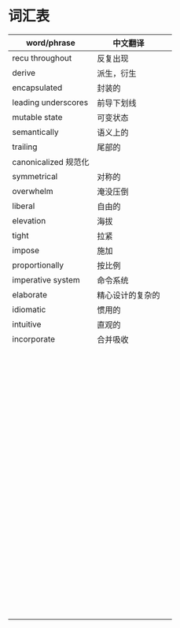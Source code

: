 # 词汇表

| word/phrase                          | 中文翻译         |     |
| ------------------------------------ | ---------------- | --- |
| recu throughout                      | 反复出现         |     |
| derive                               | 派生，衍生       |     |
| encapsulated                         | 封装的           |     |
| leading underscores                  | 前导下划线       |     |
| mutable state                        | 可变状态         |     |
| semantically                         | 语义上的         |     |
| trailing                             | 尾部的           |     |
| canonicalized                 规范化 |                  |     |
| symmetrical                          | 对称的           |     |
| overwhelm                            | 淹没压倒         |     |
| liberal                              | 自由的           |     |
| elevation                            | 海拔             |     |
| tight                                | 拉紧             |     |
| impose                               | 施加             |     |
| proportionally                       | 按比例           |     |
| imperative system                    | 命令系统         |     |
| elaborate                            | 精心设计的复杂的 |     |
| idiomatic                            | 惯用的           |     |
| intuitive                            | 直观的           |     |
| incorporate                          | 合并吸收         |     |
|                                      |                  |     |
|                                      |                  |     |
|                                      |                  |     |
|                                      |                  |     |
|                                      |                  |     |
|                                      |                  |     |
|                                      |                  |     |
|                                      |                  |     |
|                                      |                  |     |
|                                      |                  |     |
|                                      |                  |     |
|                                      |                  |     |
|                                      |                  |     |
|                                      |                  |     |
|                                      |                  |     |
|                                      |                  |     |
|                                      |                  |     |
|                                      |                  |     |
|                                      |                  |     |
|                                      |                  |     |
|                                      |                  |     |
|                                      |                  |     |
|                                      |                  |     |
|                                      |                  |     |
|                                      |                  |     |
|                                      |                  |     |
|                                      |                  |     |
|                                      |                  |     |
|                                      |                  |     |
|                                      |                  |     |
|                                      |                  |     |
|                                      |                  |     |
|                                      |                  |     |
|                                      |                  |     |
|                                      |                  |     |
|                                      |                  |     |
|                                      |                  |     |
|                                      |                  |     |
|                                      |                  |     |
|                                      |                  |     |
|                                      |                  |     |
|                                      |                  |     |
|                                      |                  |     |
|                                      |                  |     |
|                                      |                  |     |
|                                      |                  |     |
|                                      |                  |     |
|                                      |                  |     |
|                                      |                  |     |
|                                      |                  |     |
|                                      |                  |     |
|                                      |                  |     |
|                                      |                  |     |
|                                      |                  |     |
|                                      |                  |     |
|                                      |                  |     |
|                                      |                  |     |
|                                      |                  |     |
|                                      |                  |     |
|                                      |                  |     |
|                                      |                  |     |
|                                      |                  |     |
|                                      |                  |     |
|                                      |                  |     |
|                                      |                  |     |
|                                      |                  |     |
|                                      |                  |     |
|                                      |                  |     |
|                                      |                  |     |
|                                      |                  |     |
|                                      |                  |     |
|                                      |                  |     |
|                                      |                  |     |
|                                      |                  |     |
|                                      |                  |     |
|                                      |                  |     |
|                                      |                  |     |
|                                      |                  |     |
|                                      |                  |     |
|                                      |                  |     |
|                                      |                  |     |
|                                      |                  |     |
|                                      |                  |     |
|                                      |                  |     |
|                                      |                  |     |
|                                      |                  |     |
|                                      |                  |     |
|                                      |                  |     |
|                                      |                  |     |
|                                      |                  |     |
|                                      |                  |     |
|                                      |                  |     |